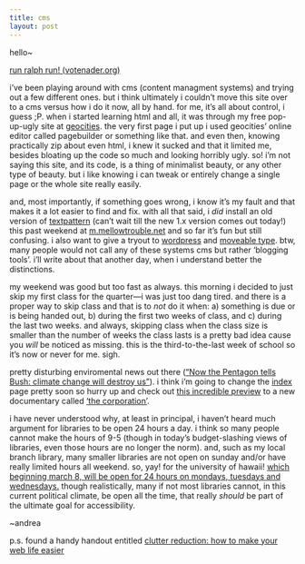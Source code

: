 ```yaml
---
title: cms
layout: post
---
```


hello~

[run ralph run! (votenader.org)][1]

i&#8217;ve been playing around with cms (content managment systems) and trying out a few different ones. but i think ultimately i couldn&#8217;t move this site over to a cms versus how i do it now, all by hand. for me, it&#8217;s all about control, i guess ;P. when i started learning html and all, it was through my free pop-up-ugly site at [geocities][2]. the very first page i put up i used geocities&#8217; online editor called pagebuilder or something like that. and even then, knowing practically zip about even html, i knew it sucked and that it limited me, besides bloating up the code so much and looking horribly ugly. so! i&#8217;m not saying this site, and its code, is a thing of minimalist beauty, or any other type of beauty. but i like knowing i can tweak or entirely change a single page or the whole site really easily. 

and, most importantly, if something goes wrong, i know it&#8217;s my fault and that makes it a lot easier to find and fix. with all that said, i *did* install an old version of [textpattern][3] (can&#8217;t wait till the new 1.x version comes out today!) this past weekend at [m.mellowtrouble.net][4] and so far it&#8217;s fun but still confusing. i also want to give a tryout to [wordpress][5] and [moveable type][6]. btw, many people would not call any of these systems cms but rather &#8216;blogging tools&#8217;. i&#8217;ll write about that another day, when i understand better the distinctions.

my weekend was good but too fast as always. this morning i decided to just skip my first class for the quarter&#8212;i was just too dang tired. and there is a proper way to skip class and that is to *not* do it when: a) something is due or is being handed out, b) during the first two weeks of class, and c) during the last two weeks. and always, skipping class when the class size is smaller than the number of weeks the class lasts is a pretty bad idea cause you *will* be noticed as missing. this is the third-to-the-last week of school so it&#8217;s now or never for me. sigh. 

pretty disturbing enviromental news out there ([&#8220;Now the Pentagon tells Bush: climate change will destroy us&#8221;][7]). i think i&#8217;m going to change the [index][8] page pretty soon so hurry up and check out [this incredible preview][9] to a new documentary called [&#8216;the corporation&#8217;][10].

i have never understood why, at least in principal, i haven&#8217;t heard much argument for libraries to be open 24 hours a day. i think so many people cannot make the hours of 9-5 (though in today&#8217;s budget-slashing views of libraries, even those hours are no longer the norm). and, such as my local branch library, many smaller libraries are not open on sunday and/or have really limited hours all weekend. so, yay! for the university of hawaii! [which beginning march 8, will be open for 24 hours on mondays, tuesdays and wednesdays.][11] though realistically, many if not most libraries cannot, in this current political climate, be open all the time, that really *should* be part of the ultimate goal for accessibility.

~andrea

p.s. found a handy handout entitled [clutter reduction: how to make your web life easier][12]

 [1]: http://votenader.org
 [2]: http://www.geocities.com/mellowtrouble
 [3]: http://textpattern.com
 [4]: http://m.mellowtrouble.net
 [5]: http://wordpress.org
 [6]: http://moveabletype.org
 [7]: http://observer.guardian.co.uk/international/story/0,6903,1153513,00.html
 [8]: index.html
 [9]: movies/corp.html
 [10]: http://www.thecorporation.tv
 [11]: http://www.kaleo.org/vnews/display.v/ART/2004/02/23/40396f41a1bb7
 [12]: http://www.etches-johnson.com/handout.html